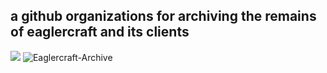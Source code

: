  ## a github organizations for archiving the remains of eaglercraft and its clients
 <img src="https://img.shields.io/badge/Archived%20repos-5-brightgreen" />
 <img src="https://komarev.com/ghpvc/?username=Eaglercraft-Archive&label=archive views &color=001eff&style=flat" alt="Eaglercraft-Archive" />
